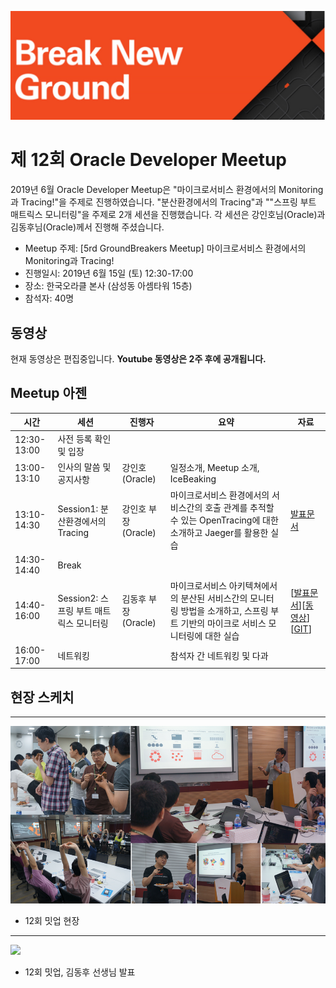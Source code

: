 ![](./images/logo.jpg)

# 제 12회 Oracle Developer Meetup

2019년 6월 Oracle Developer Meetup은 "마이크로서비스 환경에서의 Monitoring과 Tracing!"을 주제로 진행하였습니다. "분산환경에서의 Tracing"과 ""스프링 부트 매트릭스 모니터링"을 주제로 2개 세션을 진행했습니다. 각 세션은 강인호님(Oracle)과 김동후님(Oracle)께서 진행해 주셨습니다.

- Meetup 주제: [5rd GroundBreakers Meetup] 마이크로서비스 환경에서의 Monitoring과 Tracing!
- 진행일시: 2019년 6월 15일 (토) 12:30-17:00
- 장소: 한국오라클 본사 (삼성동 아셈타워 15층)
- 참석자: 40명

## 동영상

현재 동영상은 편집중입니다. __Youtube 동영상은 2주 후에 공개됩니다.__


## Meetup 아젠

|시간|세션|진행자|요약|자료|
|--|--|--|--|--|
|12:30-13:00|사전 등록 확인 및 입장||||
|13:00-13:10|인사의 말씀 및 공지사항|강인호(Oracle)|일정소개, Meetup 소개, IceBeaking||
|13:10-14:30|Session1: 분산환경에서의 Tracing|강인호 부장(Oracle)|마이크로서비스 환경에서의 서비스간의 호출 관계를 추적할 수 있는 OpenTracing에 대한 소개하고 Jaeger를 활용한 실습|[발표문서](https://www.slideshare.net/InhoKang2/distributed-tracing-with-jaeger)|
|14:30-14:40|Break||||
|14:40-16:00|Session2: 스프링 부트 매트릭스 모니터링|김동후 부장(Oracle)|마이크로서비스 아키텍쳐에서의 분산된 서비스간의 모니터링 방법을 소개하고, 스프링 부트 기반의 마이크로 서비스 모니터링에 대한 실습|[[발표문서](https://www.slideshare.net/DonghuKIM2/spring-boot-microservice-metrics-monitoring-150100769?fbclid=IwAR011V37AS2qxs_T7iZuI1g3piWVSt1NE_CFYkkpFHY05jPPNC7_2WlpN5c)][[동영상](https://youtu.be/4pr0y_aRtQw)][[GIT](https://github.com/MangDan/sb-metrics-monitoring-handson)]|
|16:00-17:00|네트워킹||참석자 간 네트워킹 및 다과||

## 현장 스케치

----
![](./images/12th/010.png)
- 12회 밋업 현장

----
![](./images/13th/020.jpg)
- 12회 밋업, 김동후 선생님 발표
